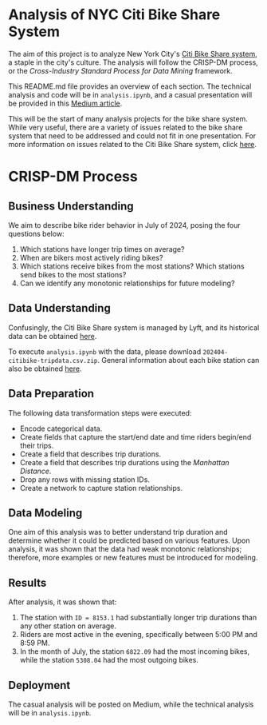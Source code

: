 # Analysis of NYC Citi Bike Share System

The aim of this project is to analyze New York City's [Citi Bike Share system](https://citibikenyc.com/), a staple in the city's culture. The analysis will follow the CRISP-DM process, or the _Cross-Industry Standard Process for Data Mining_ framework.

This README.md file provides an overview of each section. The technical analysis and code will be in `analysis.ipynb`, and a casual presentation will be provided in this [Medium article]().

This will be the start of many analysis projects for the bike share system. While very useful, there are a variety of issues related to the bike share system that need to be addressed and could not fit in one presentation. For more information on issues related to the Citi Bike Share system, click [here](https://comptroller.nyc.gov/reports/riding-forward-overhauling-citi-bikes-contract-for-better-more-equitable-service/).

# CRISP-DM Process

## Business Understanding
We aim to describe bike rider behavior in July of 2024, posing the four questions below:

1. Which stations have longer trip times on average?
2. When are bikers most actively riding bikes?
3. Which stations receive bikes from the most stations? Which stations send bikes to the most stations?
4. Can we identify any monotonic relationships for future modeling?

## Data Understanding
Confusingly, the Citi Bike Share system is managed by Lyft, and its historical data can be obtained [here](https://s3.amazonaws.com/tripdata/index.html).

To execute `analysis.ipynb` with the data, please download `202404-citibike-tripdata.csv.zip`. General information about each bike station can also be obtained [here](https://gbfs.lyft.com/gbfs/2.3/bkn/en/station_information.json).

## Data Preparation
The following data transformation steps were executed:

- Encode categorical data.
- Create fields that capture the start/end date and time riders begin/end their trips.
- Create a field that describes trip durations.
- Create a field that describes trip durations using the _Manhattan Distance_.
- Drop any rows with missing station IDs.
- Create a network to capture station relationships.

## Data Modeling
One aim of this analysis was to better understand trip duration and determine whether it could be predicted based on various features. Upon analysis, it was shown that the data had weak monotonic relationships; therefore, more examples or new features must be introduced for modeling.

## Results
After analysis, it was shown that:

1. The station with `ID = 8153.1` had substantially longer trip durations than any other station on average.
2. Riders are most active in the evening, specifically between 5:00 PM and 8:59 PM.
3. In the month of July, the station `6822.09` had the most incoming bikes, while the station `5308.04` had the most outgoing bikes.

## Deployment
The casual analysis will be posted on Medium, while the technical analysis will be in `analysis.ipynb`.
